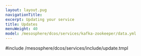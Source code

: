 ```yaml
---
layout: layout.pug
navigationTitle:
excerpt: Updating your service
title: Updates
menuWeight: 40
model: /mesosphere/dcos/services/kafka-zookeeper/data.yml
---
```


#include /mesosphere/dcos/services/include/update.tmpl
